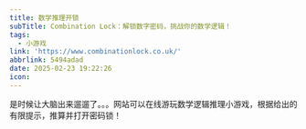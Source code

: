 ```yaml
---
title: 数学推理开锁
subTitle: Combination Lock：解锁数字密码，挑战你的数学逻辑！
tags:
  - 小游戏
link: 'https://www.combinationlock.co.uk/'
abbrlink: 5494adad
date: 2025-02-23 19:22:26
icon:
---
```


是时候让大脑出来遛遛了。。。网站可以在线游玩数学逻辑推理小游戏，根据给出的有限提示，推算并打开密码锁！